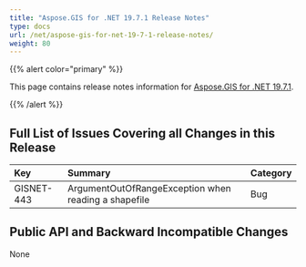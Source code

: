```yaml
---
title: "Aspose.GIS for .NET 19.7.1 Release Notes"
type: docs
url: /net/aspose-gis-for-net-19-7-1-release-notes/
weight: 80
---
```


{{% alert color="primary" %}} 

This page contains release notes information for [Aspose.GIS for .NET 19.7.1](https://www.nuget.org/packages/Aspose.GIS/19.7.1).

{{% /alert %}} 
## **Full List of Issues Covering all Changes in this Release**


|**Key**|**Summary**|**Category**|
| :- | :- | :- |
|GISNET-443|ArgumentOutOfRangeException when reading a shapefile|Bug|
## **Public API and Backward Incompatible Changes**
None


